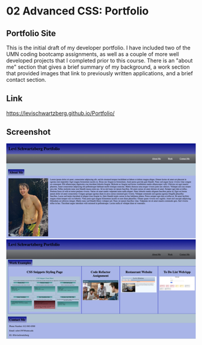 # 02 Advanced CSS: Portfolio

## Portfolio Site

This is the initial draft of my developer portfolio. I have included two of the UMN coding bootcamp assignments, as well as a couple of more well developed projects that I completed prior to this course. There is an "about me" section that gives a brief summary of my background, a work section that provided images that link to previously written applications, and a brief contact section. 

## Link
https://levischwartzberg.github.io/Portfolio/


## Screenshot
![Alt text](./assets/images/preview1.jpg?raw=true "Preview image of the web page")
![Alt text](./assets/images/preview2.jpg?raw=true "Preview image of the web page")

